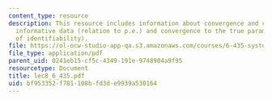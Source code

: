 ```yaml
---
content_type: resource
description: This resource includes information about convergence and consistency,
  informative data (relation to p.e.) and convergence to the true parameters (role
  of identifiability).
file: https://ol-ocw-studio-app-qa.s3.amazonaws.com/courses/6-435-system-identification-spring-2005/bf953352f781108bfd3de9939a530164_lec8_6_435.pdf
file_type: application/pdf
parent_uid: 0241eb15-cf5c-4349-191e-9748904a9f95
resourcetype: Document
title: lec8_6_435.pdf
uid: bf953352-f781-108b-fd3d-e9939a530164
---
```


